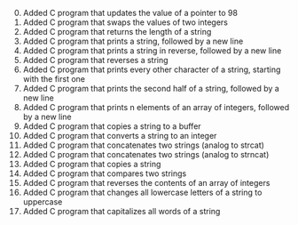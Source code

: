 <ol start="0">
<li>Added C program that updates the value of a pointer to 98</li>
<li>Added C program that swaps the values of two integers</li>
<li>Added C program that returns the length of a string</li>
<li>Added C program that prints a string, followed by a new line</li>
<li>Added C program that prints a string in reverse, followed by a new line</li>
<li>Added C program that reverses a string</li>
<li>Added C program that prints every other character of a string, starting with the first one</li>
<li>Added C program that prints the second half of a string, followed by a new line</li>
<li>Added C program that prints n elements of an array of integers, followed by a new line</li>
<li>Added C program that copies a string to a buffer</li>
<li>Added C program that converts a string to an integer</li>
<li>Added C program that concatenates two strings (analog to strcat)</li>
<li>Added C program that concatenates two strings (analog to strncat)</li>
<li>Added C program that copies a string</li>
<li>Added C program that compares two strings</li>
<li>Added C program that reverses the contents of an array of integers</li>
<li>Added C program that changes all lowercase letters of a string to uppercase</li>
<li>Added C program that capitalizes all words of a string</li>

</ol>

